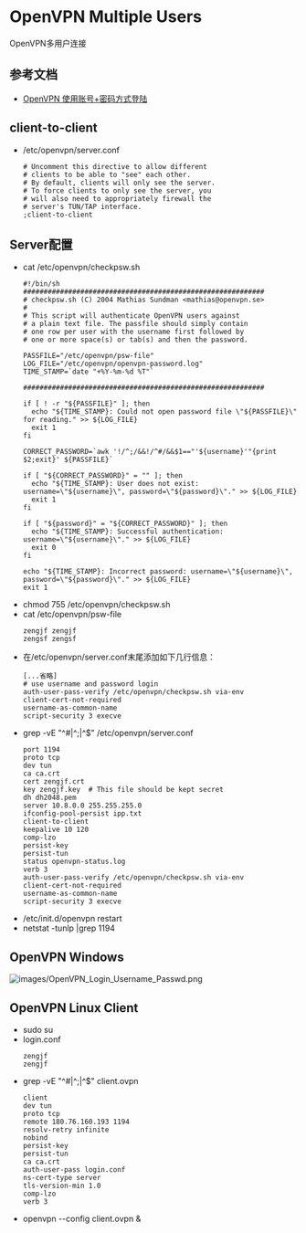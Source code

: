 # OpenVPN Multiple Users

OpenVPN多用户连接

## 参考文档

* [OpenVPN 使用账号+密码方式登陆](https://xu3352.github.io/linux/2017/06/08/openvpn-use-username-and-password-authentication)

## client-to-client

* /etc/openvpn/server.conf
  ```
  # Uncomment this directive to allow different
  # clients to be able to "see" each other.
  # By default, clients will only see the server.
  # To force clients to only see the server, you
  # will also need to appropriately firewall the
  # server's TUN/TAP interface.
  ;client-to-client
  ```

## Server配置

* cat /etc/openvpn/checkpsw.sh
  ```shell
  #!/bin/sh
  ###########################################################
  # checkpsw.sh (C) 2004 Mathias Sundman <mathias@openvpn.se>
  #
  # This script will authenticate OpenVPN users against
  # a plain text file. The passfile should simply contain
  # one row per user with the username first followed by
  # one or more space(s) or tab(s) and then the password.
  
  PASSFILE="/etc/openvpn/psw-file"
  LOG_FILE="/etc/openvpn/openvpn-password.log"
  TIME_STAMP=`date "+%Y-%m-%d %T"`
  
  ###########################################################
  
  if [ ! -r "${PASSFILE}" ]; then
    echo "${TIME_STAMP}: Could not open password file \"${PASSFILE}\" for reading." >> ${LOG_FILE}
    exit 1
  fi
  
  CORRECT_PASSWORD=`awk '!/^;/&&!/^#/&&$1=="'${username}'"{print $2;exit}' ${PASSFILE}`
  
  if [ "${CORRECT_PASSWORD}" = "" ]; then 
    echo "${TIME_STAMP}: User does not exist: username=\"${username}\", password=\"${password}\"." >> ${LOG_FILE}
    exit 1
  fi
  
  if [ "${password}" = "${CORRECT_PASSWORD}" ]; then 
    echo "${TIME_STAMP}: Successful authentication: username=\"${username}\"." >> ${LOG_FILE}
    exit 0
  fi
  
  echo "${TIME_STAMP}: Incorrect password: username=\"${username}\", password=\"${password}\"." >> ${LOG_FILE}
  exit 1
  ```
* chmod 755 /etc/openvpn/checkpsw.sh
* cat /etc/openvpn/psw-file
  ```
  zengjf zengjf
  zengsf zengsf
  ```
* 在/etc/openvpn/server.conf末尾添加如下几行信息：
  ```
  [...省略]
  # use username and password login
  auth-user-pass-verify /etc/openvpn/checkpsw.sh via-env
  client-cert-not-required
  username-as-common-name
  script-security 3 execve
  ```
* grep -vE "^#|^;|^$" /etc/openvpn/server.conf
  ```
  port 1194
  proto tcp
  dev tun
  ca ca.crt
  cert zengjf.crt
  key zengjf.key  # This file should be kept secret
  dh dh2048.pem
  server 10.8.0.0 255.255.255.0
  ifconfig-pool-persist ipp.txt
  client-to-client
  keepalive 10 120
  comp-lzo
  persist-key
  persist-tun
  status openvpn-status.log
  verb 3
  auth-user-pass-verify /etc/openvpn/checkpsw.sh via-env
  client-cert-not-required
  username-as-common-name
  script-security 3 execve
  ```
* /etc/init.d/openvpn restart
* netstat -tunlp |grep 1194

## OpenVPN Windows

![images/OpenVPN_Login_Username_Passwd.png](images/OpenVPN_Login_Username_Passwd.png)

## OpenVPN Linux Client

* sudo su
* login.conf
  ```
  zengjf
  zengjf
  ```
* grep -vE "^#|^;|^$" client.ovpn
  ```
  client
  dev tun
  proto tcp
  remote 180.76.160.193 1194
  resolv-retry infinite
  nobind
  persist-key
  persist-tun
  ca ca.crt
  auth-user-pass login.conf
  ns-cert-type server
  tls-version-min 1.0
  comp-lzo
  verb 3
  ```
* openvpn --config client.ovpn &